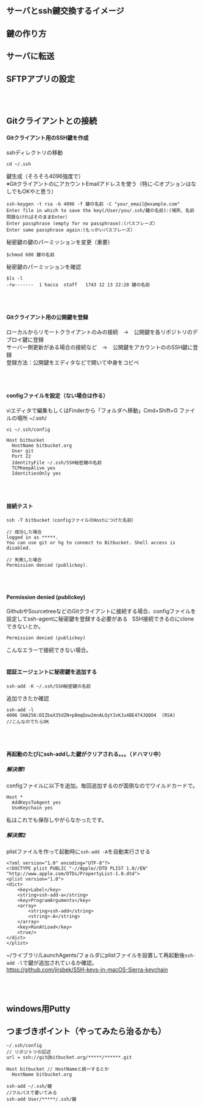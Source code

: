## サーバとssh鍵交換するイメージ
## 鍵の作り方
## サーバに転送
## SFTPアプリの設定
<br /><br />


## Gitクライアントとの接続

#### Gitクライアント用のSSH鍵を作成<br />

sshディレクトリの移動
```
cd ~/.ssh
```  
鍵生成（そろそろ4096強度で）  
※GitクライアントのにアカウントEmailアドレスを使う（特に-CオプションはなしでもOKやと思う）
```
ssh-keygen -t rsa -b 4096 -f 鍵の名前 -C "your_email@example.com"
Enter file in which to save the key(/User/you/.ssh/鍵の名前):(場所、名前問題なければそのままEnter）
Enter passphrase (empty for no passphrase):(パスフレーズ）
Enter same passphrase again:(もっかいパスフレーズ）
```
秘密鍵の鍵のパーミッションを変更（重要）
```
$chmod 600 鍵の名前
```
秘密鍵のパーミッションを確認
```
$ls -l
-rw-------  1 hacca  staff   1743 12 13 22:28 鍵の名前
```  

<br /><br />

#### Gitクライアント用の公開鍵を登録
ローカルからリモートクライアントのみの接続　→　公開鍵を各リポジトリのデプロイ鍵に登録  
サーバー側更新がある場合の接続など　→　公開鍵をアカウントののSSH鍵に登録  
登録方法：公開鍵をエディタなどで開いて中身をコピペ

<br /><br />

#### configファイルを設定（ない場合は作る）
viエディタで編集もしくはFinderから「フォルダへ移動」Cmd+Shift+G ファイルの場所 ~/.ssh/ 
```
vi ~/.ssh/config
```
```
Host bitbucket
  HostName bitbucket.org
  User git
  Port 22
  IdentityFile ~/.ssh/SSH秘密鍵の名前
  TCPKeepAlive yes
  IdentitiesOnly yes
```

<br /><br />

#### 接続テスト
```
ssh -T bitbucket（configファイルのHostにつけた名前）

// 成功した場合
logged in as *****.
You can use git or hg to connect to Bitbucket. Shell access is disabled.

// 失敗した場合
Permission denied (publickey).
```

<br /><br />

#### Permission denied (publickey)

GithubやSourcetreeなどのGitクライアントに接続する場合、configファイルを設定してssh-agentに秘密鍵を登録する必要がある  
SSH接続できるのにcloneできないとか。
```
Permission denied (publickey)
```
こんなエラーで接続できない場合。  
<br />
#### 認証エージェントに秘密鍵を追加する
```
ssh-add -K ~/.ssh/SSH秘密鍵の名前
```
追加できたか確認
```
ssh-add -l
4096 SHA256:DIZbaX35dZN+p8mqQxw2mnALOyYJvKJu4BE474JQQO4  (RSA)
//こんなのでたらOK
```

<br /><br />

#### 再起動のたびにssh-addした鍵がクリアされる。。。（ドハマリ中）

##### 解決策1
configファイルに以下を追加。毎回追加するのが面倒なのでワイルドカードで。
```
Host *
  AddKeysToAgent yes
  UseKeychain yes
```
私はこれでも保存しやがらなかったです。 　
<br />
##### 解決策2
plistファイルを作って起動時に```ssh-add -A```を自動実行させる
```
<?xml version="1.0" encoding="UTF-8"?>
<!DOCTYPE plist PUBLIC "-//Apple//DTD PLIST 1.0//EN" "http://www.apple.com/DTDs/PropertyList-1.0.dtd">
<plist version="1.0">
<dict>
	<key>Label</key>
	<string>ssh-add-a</string>
	<key>ProgramArguments</key>
	<array>
		<string>ssh-add</string>
		<string>-A</string>
	</array>
	<key>RunAtLoad</key>
	<true/>
</dict>
</plist>
```
~/ライブラリ/LaunchAgents/フォルダにplistファイルを設置して再起動後```ssh-add -l```で鍵が追加されているか確認。  
https://github.com/jirsbek/SSH-keys-in-macOS-Sierra-keychain

<br /><br />


## windows用Putty


## つまづきポイント（やってみたら治るかも）
```
~/.ssh/config
// リポジトリの記述
url = ssh://git@bitbucket.org/*****/******.git
```
```
Host bitbucket // HostNameと統一するとか
  HostName bitbucket.org
```
```
ssh-add ~/.ssh/鍵
//フルパスで書いてみる
ssh-add User/*****/.ssh/鍵
```
